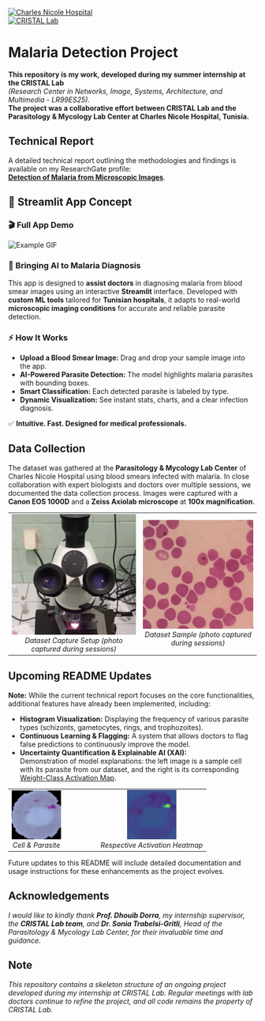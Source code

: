 [![Charles Nicole Hospital](https://img.shields.io/badge/Charles_Nicole_Hospital-Parasitology_&_Mycology_Lab_Center-red)](http://www.chucharlesnicolle.tn/laboratoire-de-parasitologie-mycologie/)  
[![CRISTAL Lab](https://img.shields.io/badge/CRISTAL_Lab-Research_Group-green)](https://ensi.rnu.tn/fra/pages/398/Laboratoire-CRISTAL)  

# Malaria Detection Project

**This repository is my work, developed during my summer internship at the CRISTAL Lab**  
*(Research Center in Networks, Image, Systems, Architecture, and Multimedia - LR99ES25)*.  
**The project was a collaborative effort between CRISTAL Lab and the Parasitology & Mycology Lab Center at Charles Nicole Hospital, Tunisia.**

## Technical Report
A detailed technical report outlining the methodologies and findings is available on my ResearchGate profile:  
[**Detection of Malaria from Microscopic Images**](https://www.researchgate.net/publication/385817862_Detection_de_Malaria_a_partir_d'images_microscopiques).

## 🚀 Streamlit App Concept

### 🎬 Full App Demo

![Example GIF](assets/malariagithubgif.gif)

### 🔬 Bringing AI to Malaria Diagnosis

This app is designed to **assist doctors** in diagnosing malaria from blood smear images using an interactive **Streamlit** interface. Developed with **custom ML tools** tailored for **Tunisian hospitals**, it adapts to real-world **microscopic imaging conditions** for accurate and reliable parasite detection.

### ⚡ How It Works

- **Upload a Blood Smear Image:** Drag and drop your sample image into the app.
- **AI-Powered Parasite Detection:** The model highlights malaria parasites with bounding boxes.
- **Smart Classification:** Each detected parasite is labeled by type.
- **Dynamic Visualization:** See instant stats, charts, and a clear infection diagnosis.

✅ **Intuitive. Fast. Designed for medical professionals.**

## Data Collection
The dataset was gathered at the **Parasitology & Mycology Lab Center** of Charles Nicole Hospital using blood smears infected with malaria. In close collaboration with expert biologists and doctors over multiple sessions, we documented the data collection process. Images were captured with a **Canon EOS 1000D** and a **Zeiss Axiolab microscope** at **100x magnification**.

<table>
  <tr>
    <td align="center">
      <img src="assets/image-1.png" alt="Data Capture Setup" width="300"/><br>
      <em>Dataset Capture Setup (photo captured during sessions)</em>
    </td>
    <td align="center">
      <img src="assets/image.png" alt="Dataset Sample" width="300"/><br>
      <em>Dataset Sample (photo captured during sessions)</em>
    </td>
  </tr>
</table>

## Upcoming README Updates

**Note:** While the current technical report focuses on the core functionalities, additional features have already been implemented, including:

- **Histogram Visualization:** Displaying the frequency of various parasite types (schizonts, gametocytes, rings, and trophozoites).
- **Continuous Learning & Flagging:** A system that allows doctors to flag false predictions to continuously improve the model.
- **Uncertainty Quantification & Explainable AI (XAI):**  
  Demonstration of model explanations: the left image is a sample cell with its parasite from our dataset, and the right is its corresponding [Weight-Class Activation Map](https://arxiv.org/abs/1610.02391).

<div align="center">
  <table>
    <tr>
      <td align="center" style="padding-right: 40px;">
        <img src="assets/image-9.png" alt="Cell with Parasite" width="100"/><br>
        <em>Cell & Parasite</em>
      </td>
      <td align="center" style="padding-left: 40px;">
        <img src="assets/image-8.png" alt="Activation Heatmap" width="100"/><br>
        <em>Respective Activation Heatmap</em>
      </td>
    </tr>
  </table>
</div>

Future updates to this README will include detailed documentation and usage instructions for these enhancements as the project evolves.

## Acknowledgements
*I would like to kindly thank **Prof. Dhouib Dorra**, my internship supervisor, the **CRISTAL Lab team**, and **Dr. Sonia Trabelsi-Gritli**, Head of the Parasitology & Mycology Lab Center, for their invaluable time and guidance.*

## Note
*This repository contains a skeleton structure of an ongoing project developed during my internship at CRISTAL Lab. Regular meetings with lab doctors continue to refine the project, and all code remains the property of CRISTAL Lab.*
